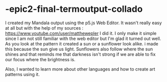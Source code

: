 # -epic2-final-termoutput-collado
I created my Mandala output using the p5.js Web Editor. It wasn't really easy at all but with the help of my sources : https://www.youtube.com/user/matthewepler I did it. I only make it simple since I am not still familiar with the web editor but I'm glad it turned out well. As you look at the pattern it created a sun or a sunflower look alike. i made this because the sun give us light. Sunflowers also follow where the sun shines and that reminds me that darkness isn't strong if we are able to fix our focus where the brightness is.

Also, I wanted to learn more about other languages and how to create art patterns using it.
